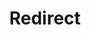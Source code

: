 ﻿---
layout: src/layouts/Redirect.astro
title: Redirect
redirect: https://octopus.com/docs/administration/upgrading/legacy/upgrading-from-octopus-2.6.5-2018.10lts
pubDate:  2023-01-01
navSearch: false
navSitemap: false
navMenu: false
---
